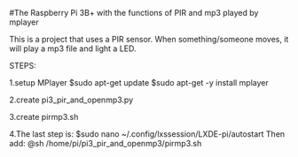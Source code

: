 #The Raspberry Pi 3B+ with the functions of PIR and mp3 played by mplayer

This is a project that uses a PIR sensor. When something/someone moves, it 
will play a mp3 file and light a LED.

STEPS:

1.setup MPlayer
$sudo apt-get update
$sudo apt-get -y install mplayer

2.create pi3_pir_and_openmp3.py

3.create pirmp3.sh

4.The last step is:
$sudo nano ~/.config/lxssession/LXDE-pi/autostart
Then add:
@sh /home/pi/pi3_pir_and_openmp3/pirmp3.sh

 
